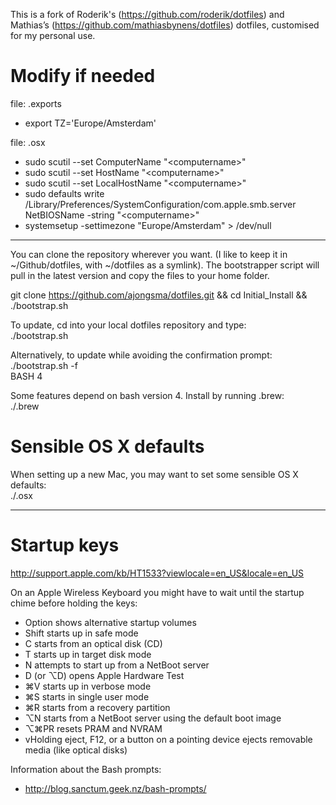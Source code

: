 This is a fork of Roderik's (https://github.com/roderik/dotfiles) and Mathias’s (https://github.com/mathiasbynens/dotfiles) dotfiles, customised for my personal use.


Modify if needed
================
file: .exports 
- export TZ='Europe/Amsterdam'

file: .osx  
- sudo scutil --set ComputerName "\<computername>"
- sudo scutil --set HostName "\<computername>"
- sudo scutil --set LocalHostName "\<computername>"
- sudo defaults write /Library/Preferences/SystemConfiguration/com.apple.smb.server NetBIOSName -string "\<computername>"
- systemsetup -settimezone "Europe/Amsterdam" > /dev/null

---
You can clone the repository wherever you want. (I like to keep it in ~/Github/dotfiles, with ~/dotfiles as a symlink). The bootstrapper script will pull in the latest version and copy the files to your home folder.

git clone https://github.com/ajongsma/dotfiles.git && cd Initial_Install && ./bootstrap.sh

To update, cd into your local dotfiles repository and type:  
./bootstrap.sh
  
Alternatively, to update while avoiding the confirmation prompt:  
./bootstrap.sh -f  
BASH 4

Some features depend on bash version 4. Install by running .brew:  
./.brew


Sensible OS X defaults
================
When setting up a new Mac, you may want to set some sensible OS X defaults:  
./.osx

---

Startup keys
===
http://support.apple.com/kb/HT1533?viewlocale=en_US&locale=en_US

On an Apple Wireless Keyboard you might have to wait until the startup chime before holding the keys:
- Option shows alternative startup volumes
- Shift starts up in safe mode
- C starts from an optical disk (CD)
- T starts up in target disk mode
- N attempts to start up from a NetBoot server
- D (or ⌥D) opens Apple Hardware Test
- ⌘V starts up in verbose mode
- ⌘S starts in single user mode
- ⌘R starts from a recovery partition
- ⌥N starts from a NetBoot server using the default boot image
- ⌥⌘PR resets PRAM and NVRAM
- vHolding eject, F12, or a button on a pointing device ejects removable media (like optical disks)

Information about the Bash prompts:
- http://blog.sanctum.geek.nz/bash-prompts/
